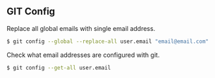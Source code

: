 ## GIT Config

Replace all global emails with single email address.

```bash
$ git config --global --replace-all user.email "email@email.com"
```

Check what email addresses are configured with git.

```bash
$ git config --get-all user.email
```
